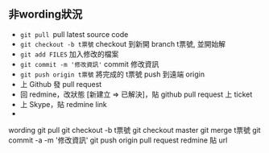 ## 非wording狀況

* `git pull `pull latest source code
* `git checkout -b t票號` checkout 到新開 branch t票號, 並開始解
* `git add FILES` 加入修改的檔案
* `git commit -m '修改資訊'` commit 修改資訊
* `git push origin t票號` 將完成的 t票號 push 到遠端 origin
* 上 Github 發 pull request
* 回 redmine，改狀態 [新建立 => 已解決]，貼 github pull request 上 ticket
* 上 Skype，貼 redmine link
*

wording
git pull
git checkout -b t票號
git checkout master
git merge t票號
git commit -a -m '修改資訊'
git push origin
pull request
redmine 貼 url